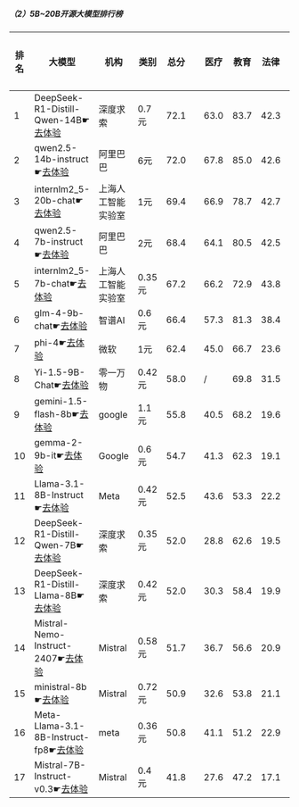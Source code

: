 ##### （2）5B~20B开源大模型排行榜
|排名|大模型|机构|类别|总分| |医疗|教育|法律|行政公务|推理与数学计算|语言与指令遵从|
|---|-----|---|-------|---|-|----|---|---|------|------------|------------------|
|1|DeepSeek-R1-Distill-Qwen-14B☛[去体验](https://easyllm.site/static/modelcompare.html?type=open-source)|深度求索|0.7元|72.1| |                    63.0|83.7|42.3|                    68.0|89.8|85.6|
|2|qwen2.5-14b-instruct☛[去体验](https://easyllm.site/static/modelcompare.html?type=open-source)|阿里巴巴|6元|72.0| |                    67.8|85.0|42.6|                    67.0|82.6|86.9|
|3|internlm2_5-20b-chat☛[去体验](https://easyllm.site/static/modelcompare.html?type=open-source)|上海人工智能实验室|1元|69.4| |                    66.9|78.7|42.7|                    66.4|77.1|84.4|
|4|qwen2.5-7b-instruct☛[去体验](https://easyllm.site/static/modelcompare.html?type=open-source)|阿里巴巴|2元|68.4| |                    64.1|80.5|42.5|                    59.6|80.2|83.4|
|5|internlm2_5-7b-chat☛[去体验](https://easyllm.site/static/modelcompare.html?type=open-source)|上海人工智能实验室|0.35元|67.2| |                    66.2|72.9|43.8|                    62.4|74.4|83.7|
|6|glm-4-9b-chat☛[去体验](https://easyllm.site/static/modelcompare.html?type=open-source)|智谱AI|0.6元|66.4| |                    57.3|81.3|38.4|                    64.1|74.0|83.0|
|7|phi-4☛[去体验](https://easyllm.site/static/modelcompare.html?type=open-source)|微软|1元|62.4| |                    45.0|66.7|23.6|                    66.1|89.8|83.5|
|8|Yi-1.5-9B-Chat☛[去体验](https://easyllm.site/static/modelcompare.html?type=open-source)|零一万物|0.42元|58.0| |                    /|69.8|31.5|                    45.3|60.9|79.7|
|9|gemini-1.5-flash-8b☛[去体验](https://easyllm.site/static/modelcompare.html?type=proprietary)|google|1.1元|55.8| |                    40.5|68.2|19.6|                    51.6|72.8|82.0|
|10|gemma-2-9b-it☛[去体验](https://easyllm.site/static/modelcompare.html?type=open-source)|Google|0.6元|54.7| |                    41.3|62.3|19.1|                    53.6|70.6|81.3|
|11|Llama-3.1-8B-Instruct☛[去体验](https://easyllm.site/static/modelcompare.html?type=open-source)|Meta|0.42元|52.5| |                    43.6|53.3|22.2|                    49.6|73.5|72.6|
|12|DeepSeek-R1-Distill-Qwen-7B☛[去体验](https://easyllm.site/static/modelcompare.html?type=open-source)|深度求索|0.35元|52.0| |                    28.8|62.6|19.5|                    48.8|81.3|71.0|
|13|DeepSeek-R1-Distill-Llama-8B☛[去体验](https://easyllm.site/static/modelcompare.html?type=open-source)|深度求索|0.42元|52.0| |                    30.3|58.4|19.9|                    49.9|79.2|74.0|
|14|Mistral-Nemo-Instruct-2407☛[去体验](https://easyllm.site/static/modelcompare.html?type=open-source)|Mistral|0.58元|51.7| |                    36.7|56.6|20.9|                    42.4|75.6|77.8|
|15|ministral-8b☛[去体验](https://easyllm.site/static/modelcompare.html?type=proprietary)|Mistral|0.72元|50.9| |                    32.6|53.8|21.1|                    45.3|76.2|76.2|
|16|Meta-Llama-3.1-8B-Instruct-fp8☛[去体验](https://easyllm.site/static/modelcompare.html?type=open-source)|meta|0.36元|50.8| |                    41.1|51.2|22.9|                    43.2|72.7|73.7|
|17|Mistral-7B-Instruct-v0.3☛[去体验](https://easyllm.site/static/modelcompare.html?type=open-source)|Mistral|0.4元|41.8| |                    27.6|47.2|17.1|                    40.9|48.6|69.7|
    
